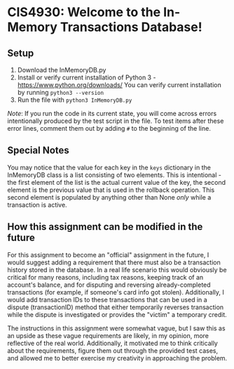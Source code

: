 # CIS4930: Welcome to the In-Memory Transactions Database!

## Setup
1. Download the InMemoryDB.py
2. Install or verify current installation of Python 3 - https://www.python.org/downloads/ 
You can verify current installation by running `python3 --version`
3. Run the file with `python3 InMemoryDB.py`

*Note*: If you run the code in its current state, you will come across errors intentionally produced by the test script in the file.
To test items after these error lines, comment them out by adding `#` to the beginning of the line.

## Special Notes
You may notice that the value for each key in the `keys` dictionary in the InMemoryDB class is a list consisting of two elements.
This is intentional - the first element of the list is the actual current value of the key, the second element is the previous value
that is used in the rollback operation. This second element is populated by anything other than None *only* while a transaction is active.

## How this assignment can be modified in the future
For this assignment to become an "official" assignment in the future, I would suggest adding a requirement that there must also be a 
transaction history stored in the database. In a real life scenario this would obviously be critical for many reasons, including tax reasons,
keeping track of an account's balance, and for disputing and reversing already-completed transactions (for example, if someone's card info
got stolen). Additionally, I would add transaction IDs to these transactions that can be used in a dispute (transactionID) method that 
either temporarily reverses transaction while the dispute is investigated or provides the "victim" a temporary credit.

The instructions in this assignment were somewhat vague, but I saw this as an upside as these vague requirements are likely, in my opinion,
more reflective of the real world. Additionally, it motivated me to think critically about the requirements, figure them out through the 
provided test cases, and allowed me to better exercise my creativity in approaching the problem.
